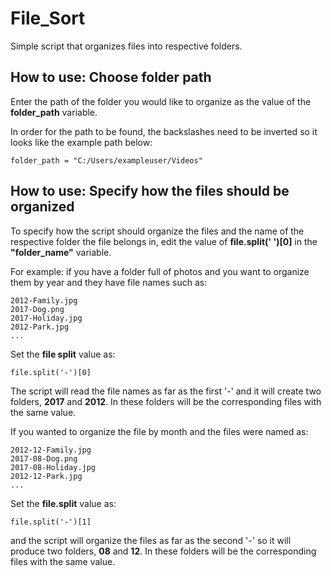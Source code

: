 # File_Sort
Simple script that organizes files into respective folders.

## How to use: Choose folder path
Enter the path of the folder you would like to organize as the value of the **folder_path** variable.

In order for the path to be found, the backslashes need to be inverted so it looks like the example path below:

    folder_path = "C:/Users/exampleuser/Videos"

## How to use: Specify how the files should be organized 
To specify how the script should organize the files and the name of the respective folder the file belongs in, edit the value of **file.split(' ')[0]** in the **"folder_name"** variable. 

For example: if you have a folder full of photos and you want to organize them by year and they have file names such as:

    2012-Family.jpg
    2017-Dog.png
    2017-Holiday.jpg
    2012-Park.jpg 
    ...
    
Set the **file split** value as:

    file.split('-')[0]
    
The script will read the file names as far as the first '-' and it will create two folders, **2017** and **2012**. In these folders will be the corresponding files with the same value.


If you wanted to organize the file by month and the files were named as:

    2012-12-Family.jpg
    2017-08-Dog.png
    2017-08-Holiday.jpg
    2012-12-Park.jpg
    ...

Set the **file.split** value as:

    file.split('-')[1]

and the script will organize the files as far as the second '-' so it will produce two folders, **08** and **12**. In these folders will be the corresponding files with the same value.